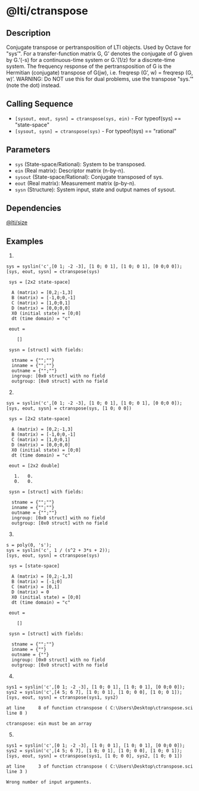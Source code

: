 # @lti/ctranspose

## Description
Conjugate transpose or pertransposition of LTI objects. Used by Octave for "sys’". For a transfer-function matrix G, G’ denotes the conjugate of G given by G.’(-s) for a continuous-time system or G.’(1/z) for a discrete-time system. The frequency response of the pertransposition of G is the Hermitian (conjugate) transpose of G(jw), i.e. freqresp (G’, w) = freqresp (G, w)’. WARNING: Do NOT use this for dual problems, use the transpose "sys.’" (note the dot) instead.

## Calling Sequence
- `[sysout, eout, sysn] = ctranspose(sys, ein)` - For typeof(sys) == "state-space"
- `[sysout, sysn] = ctranspose(sys)` - For typeof(sys) == "rational"

## Parameters
- `sys` (State-space/Rational): System to be transposed.
- `ein` (Real matrix): Descriptor matrix (n-by-n).
- `sysout` (State-space/Rational): Conjugate transposed of sys.
- `eout` (Real matrix): Measurement matrix (p-by-n).
- `sysn` (Structure): System input, state and output names of sysout.

## Dependencies
[@lti/size](https://github.com/akash-sankar/CSToolboxFunctions/tree/main/%40lti%20size)

## Examples
1.
```
sys = syslin('c',[0 1; -2 -3], [1 0; 0 1], [1 0; 0 1], [0 0;0 0]);
[sys, eout, sysn] = ctranspose(sys)
```
```
 sys = [2x2 state-space]

  A (matrix) = [0,2;-1,3]
  B (matrix) = [-1,0;0,-1]
  C (matrix) = [1,0;0,1]
  D (matrix) = [0,0;0,0]
  X0 (initial state) = [0;0]
  dt (time domain) = "c"

 eout = 

    []

 sysn = [struct] with fields:

  stname = {"";""}
  inname = {"";""}
  outname = {"";""}
  ingroup: [0x0 struct] with no field
  outgroup: [0x0 struct] with no field
```

2.
```
sys = syslin('c',[0 1; -2 -3], [1 0; 0 1], [1 0; 0 1], [0 0;0 0]);
[sys, eout, sysn] = ctranspose(sys, [1 0; 0 0])
```
```
 sys = [2x2 state-space]

  A (matrix) = [0,2;-1,3]
  B (matrix) = [-1,0;0,-1]
  C (matrix) = [1,0;0,1]
  D (matrix) = [0,0;0,0]
  X0 (initial state) = [0;0]
  dt (time domain) = "c"

 eout = [2x2 double]

   1.   0.
   0.   0.

 sysn = [struct] with fields:

  stname = {"";""}
  inname = {"";""}
  outname = {"";""}
  ingroup: [0x0 struct] with no field
  outgroup: [0x0 struct] with no field
```

3.
```
s = poly(0, 's');
sys = syslin('c', 1 / (s^2 + 3*s + 2));
[sys, eout, sysn] = ctranspose(sys)
```
```
 sys = [state-space]

  A (matrix) = [0,2;-1,3]
  B (matrix) = [-1;0]
  C (matrix) = [0,1]
  D (matrix) = 0
  X0 (initial state) = [0;0]
  dt (time domain) = "c"

 eout = 

    []

 sysn = [struct] with fields:

  stname = {"";""}
  inname = {""}
  outname = {""}
  ingroup: [0x0 struct] with no field
  outgroup: [0x0 struct] with no field
```

4.
```
sys1 = syslin('c',[0 1; -2 -3], [1 0; 0 1], [1 0; 0 1], [0 0;0 0]);
sys2 = syslin('c',[4 5; 6 7], [1 0; 0 1], [1 0; 0 0], [1 0; 0 1]);
[sys, eout, sysn] = ctranspose(sys1, sys2)
```
```
at line     8 of function ctranspose ( C:\Users\Desktop\ctranspose.sci line 8 )

ctranspose: ein must be an array
```

5.
```
sys1 = syslin('c',[0 1; -2 -3], [1 0; 0 1], [1 0; 0 1], [0 0;0 0]);
sys2 = syslin('c',[4 5; 6 7], [1 0; 0 1], [1 0; 0 0], [1 0; 0 1]);
[sys, eout, sysn] = ctranspose(sys1, [1 0; 0 0], sys2, [1 0; 0 1])
```
```
at line     3 of function ctranspose ( C:\Users\Desktop\ctranspose.sci line 3 )

Wrong number of input arguments.
```
